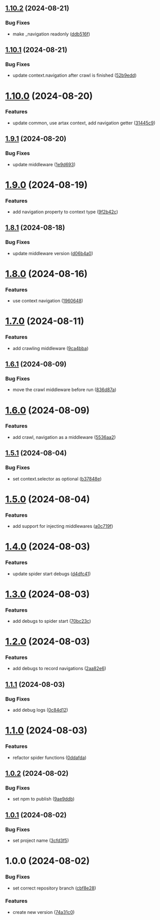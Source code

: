 ## [1.10.2](https://github.com/hive-o/spider/compare/spider-v1.10.1...spider-v1.10.2) (2024-08-21)


### Bug Fixes

* make _navigation readonly ([ddb516f](https://github.com/hive-o/spider/commit/ddb516f720a60ae68f1c5a00b4f5d6863457a86c))

## [1.10.1](https://github.com/hive-o/spider/compare/spider-v1.10.0...spider-v1.10.1) (2024-08-21)


### Bug Fixes

* update context.navigation after crawl is finished ([52b9edd](https://github.com/hive-o/spider/commit/52b9edde4c15904fc2550b341f6c5e206613622b))

# [1.10.0](https://github.com/hive-o/spider/compare/spider-v1.9.1...spider-v1.10.0) (2024-08-20)


### Features

* update common, use artax context, add navigation getter ([31445c9](https://github.com/hive-o/spider/commit/31445c92ad909a210f73d59c92c991f2b0f319b9))

## [1.9.1](https://github.com/hive-o/spider/compare/spider-v1.9.0...spider-v1.9.1) (2024-08-20)


### Bug Fixes

* update middleware ([1e9d693](https://github.com/hive-o/spider/commit/1e9d69314fc2326703b2493ae855ec66b84bbdb1))

# [1.9.0](https://github.com/hive-o/spider/compare/spider-v1.8.1...spider-v1.9.0) (2024-08-19)


### Features

* add navigation property to context type ([9f2b42c](https://github.com/hive-o/spider/commit/9f2b42c3962a8dc2f1c2f43835cdacf31d02a40a))

## [1.8.1](https://github.com/hive-o/spider/compare/spider-v1.8.0...spider-v1.8.1) (2024-08-18)


### Bug Fixes

* update middleware version ([d06b4a0](https://github.com/hive-o/spider/commit/d06b4a0937e04e8d6b45e2ba857010df66b709a7))

# [1.8.0](https://github.com/hive-o/spider/compare/spider-v1.7.0...spider-v1.8.0) (2024-08-16)


### Features

* use context navigation ([1960648](https://github.com/hive-o/spider/commit/19606480842bb3b5075778a2d305cb0a080c82f4))

# [1.7.0](https://github.com/hive-o/spider/compare/spider-v1.6.1...spider-v1.7.0) (2024-08-11)


### Features

* add crawling middleware ([9ca4bba](https://github.com/hive-o/spider/commit/9ca4bbadf4109ea6ab149626e94e812934d0b38f))

## [1.6.1](https://github.com/hive-o/spider/compare/spider-v1.6.0...spider-v1.6.1) (2024-08-09)


### Bug Fixes

* move the crawl middleware before run ([836d87a](https://github.com/hive-o/spider/commit/836d87ad872971dabdce71c4873654a0d56c9c4d))

# [1.6.0](https://github.com/hive-o/spider/compare/spider-v1.5.1...spider-v1.6.0) (2024-08-09)


### Features

* add crawl, navigation as a middleware ([5536aa2](https://github.com/hive-o/spider/commit/5536aa25e465c955ff74bd9554460c5c7a8fc5d0))

## [1.5.1](https://github.com/hive-o/spider/compare/spider-v1.5.0...spider-v1.5.1) (2024-08-04)


### Bug Fixes

* set context.selector as optional ([b37848e](https://github.com/hive-o/spider/commit/b37848ed8f2c14bb08fdff1adf93784731c32870))

# [1.5.0](https://github.com/hive-o/spider/compare/spider-v1.4.0...spider-v1.5.0) (2024-08-04)


### Features

* add support for injecting middlewares ([a0c719f](https://github.com/hive-o/spider/commit/a0c719fc0589925260413a0f5f36af92d861b175))

# [1.4.0](https://github.com/hive-o/spider/compare/spider-v1.3.0...spider-v1.4.0) (2024-08-03)


### Features

* update spider start debugs ([d4dfc41](https://github.com/hive-o/spider/commit/d4dfc41e72a62b05a218da7685a393800295d4a8))

# [1.3.0](https://github.com/hive-o/spider/compare/spider-v1.2.0...spider-v1.3.0) (2024-08-03)


### Features

* add debugs to spider start ([70bc23c](https://github.com/hive-o/spider/commit/70bc23c88b17792113a5038e0b60e9cb63590b76))

# [1.2.0](https://github.com/hive-o/spider/compare/spider-v1.1.1...spider-v1.2.0) (2024-08-03)


### Features

* add debugs to record navigations ([2aa82e6](https://github.com/hive-o/spider/commit/2aa82e65031724e7fba5e3cb8c11965196455984))

## [1.1.1](https://github.com/hive-o/spider/compare/spider-v1.1.0...spider-v1.1.1) (2024-08-03)


### Bug Fixes

* add debug logs ([0c84d12](https://github.com/hive-o/spider/commit/0c84d1244203f3ec3f4a683bcb7bb0645c76fc61))

# [1.1.0](https://github.com/hive-o/spider/compare/spider-v1.0.2...spider-v1.1.0) (2024-08-03)


### Features

* refactor spider functions ([0ddafda](https://github.com/hive-o/spider/commit/0ddafdaf179e6651f40c6c0ce00a1a61fdf0f18a))

## [1.0.2](https://github.com/hive-o/spider/compare/spider-v1.0.1...spider-v1.0.2) (2024-08-02)


### Bug Fixes

* set npm to publish ([9ae9ddb](https://github.com/hive-o/spider/commit/9ae9ddb9873d3138e43300a96fd1119fb60a188c))

## [1.0.1](https://github.com/hive-o/spider/compare/spider-v1.0.0...spider-v1.0.1) (2024-08-02)


### Bug Fixes

* set project name ([3cfd3f5](https://github.com/hive-o/spider/commit/3cfd3f567fa31320060b4e61eb4ff051e62d2940))

# 1.0.0 (2024-08-02)


### Bug Fixes

* set correct repository branch ([cbf8e28](https://github.com/hive-o/spider/commit/cbf8e28a7b92f09c0f148c69cc438d2c06d9b7a3))


### Features

* create new version ([74a31c0](https://github.com/hive-o/spider/commit/74a31c0a8b9b7ea9c6238b6425eb231b5db0155c))
